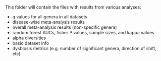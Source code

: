 This folder will contain the files with results from various analyses:

* q values for all genera in all datasets
* disease-wise meta-analysis results
* overall meta-analysis results (non-specific genera)
* random forest AUCs, fisher P values, sample sizes, and kappa values
* alpha diversities
* basic dataset info
* dysbiosis metrics (e.g. number of significant genera, direction of shift, etc)
